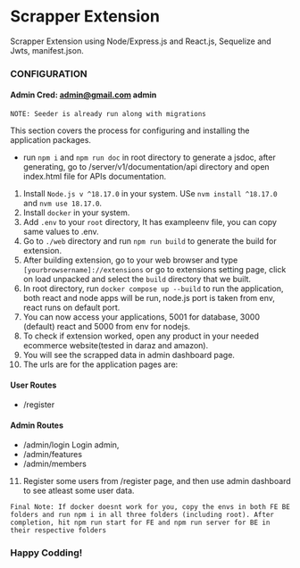 <!-- Use cmd+shift+v in macOS or ctrl+alt+v on windows to open as a preview -->
# Scrapper Extension 
Scrapper Extension using Node/Express.js and React.js, Sequelize and Jwts, manifest.json.

### CONFIGURATION

#### Admin Cred: admin@gmail.com admin

`NOTE: Seeder is already run along with migrations`

This section covers the process for configuring and installing the application packages.

- run `npm i` and `npm run doc` in root directory to generate a jsdoc, after generating, go to /server/v1/documentation/api directory and open index.html file for APIs documentation.

1. Install `Node.js v ^18.17.0` in your system. USe `nvm install ^18.17.0` and `nvm use 18.17.0`.
2. Install `docker` in your system.
3. Add `.env` to your `root` directory, It has exampleenv file, you can copy same values to .env.
4. Go to `./web` directory and run `npm run build` to generate the build for extension.
5. After building extension, go to your web browser and type `[yourbrowsername]://extensions` or go to extensions setting page, click on load unpacked and select the `build` directory that we built.
6. In root directory, run `docker compose up --build` to run the application, both react and node apps will be run, node.js port is taken from env, react runs on default port.
7. You can now access your applications, 5001 for database, 3000 (default) react and 5000 from env for nodejs.
8. To check if extension worked, open any product in your needed ecommerce website(tested in daraz and amazon).
9. You will see the scrapped data in admin dashboard page.
10. The urls are for the application pages are:
#### User Routes
- /register
#### Admin Routes
- /admin/login Login admin,
- /admin/features
- /admin/members

11. Register some users from /register page, and then use admin dashboard to see atleast some user data.

`Final Note: If docker doesnt work for you, copy the envs in both FE BE folders and run npm i in all three folders (including root).
After completion, hit npm run start for FE and npm run server for BE in their respective folders`

### Happy Codding!

